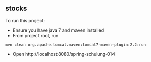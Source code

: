stocks
-----------



To run this project:

* Ensure you have java 7 and maven installed
* From project root, run
```
mvn clean org.apache.tomcat.maven:tomcat7-maven-plugin:2.2:run
```
* Open http://localhost:8080/spring-schulung-014
